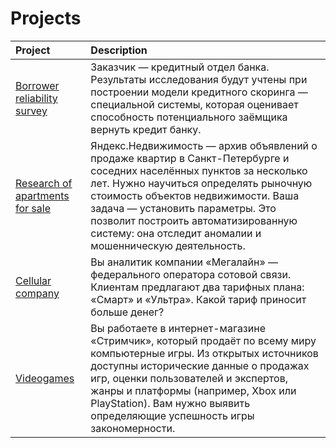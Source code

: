 # Projects


| Project | Description | 
| :-------| :-----------|
| [Borrower reliability survey](https://nbviewer.jupyter.org/github/Danilov-Egor/Projects/blob/main/projects/borrower_reliability_survey.ipynb) | Заказчик — кредитный отдел банка.  Результаты исследования будут учтены при построении модели кредитного скоринга — специальной системы, которая оценивает способность потенциального заёмщика вернуть кредит банку. |
| [Research of apartments for sale](https://nbviewer.jupyter.org/github/Danilov-Egor/Projects/blob/main/projects/Research_of_apartments_for_sale.ipynb) | Яндекс.Недвижимость — архив объявлений о продаже квартир в Санкт-Петербурге и соседних населённых пунктов за несколько лет. Нужно научиться определять рыночную стоимость объектов недвижимости. Ваша задача — установить параметры. Это позволит построить автоматизированную систему: она отследит аномалии и мошенническую деятельность. |
| [Cellular company](https://nbviewer.jupyter.org/github/Danilov-Egor/Projects/blob/main/projects/statistic_analysis.ipynb) |  Вы аналитик компании «Мегалайн» — федерального оператора сотовой связи. Клиентам предлагают два тарифных плана: «Смарт» и «Ультра». Какой тариф приносит больше денег?|
| [Videogames](https://nbviewer.jupyter.org/github/Danilov-Egor/Projects/blob/main/projects/Videogames.ipynb) | Вы работаете в интернет-магазине «Стримчик», который продаёт по всему миру компьютерные игры. Из открытых источников доступны исторические данные о продажах игр, оценки пользователей и экспертов, жанры и платформы (например, Xbox или PlayStation). Вам нужно выявить определяющие успешность игры закономерности. |


